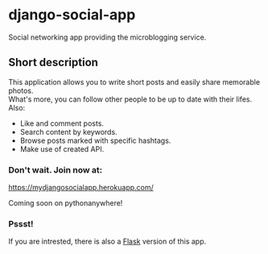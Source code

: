 # django-social-app

Social networking app providing the microblogging service.

## Short description

This application allows you to write short posts and easily share memorable photos. 
<br>
What's more, you can follow other people to be up to date with their lifes.<br>
Also:
* Like and comment posts.
* Search content by keywords.
* Browse posts marked with specific hashtags.
* Make use of created API.

### Don't wait. Join now at:

https://mydjangosocialapp.herokuapp.com/


Coming soon on pythonanywhere!


### Pssst!
If you are intrested, there is also a [Flask](https://github.com/kkornel/flask-social-app "Github page of Flask social app") version of this app. 